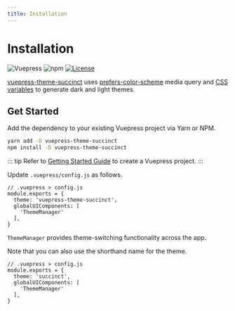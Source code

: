 ```yaml
---
title: Installation
---
```


# Installation

![Vuepress](https://img.shields.io/github/package-json/dependency-version/Microflash/vuepress-theme-succinct/@vuepress/plugin-search?label=vuepress)
![npm](https://img.shields.io/npm/v/vuepress-theme-succinct)
[![License](https://img.shields.io/badge/license-MIT-green.svg)](./LICENSE)

[vuepress-theme-succinct](https://github.com/Microflash/vuepress-theme-succinct) uses [prefers-color-scheme](https://developer.mozilla.org/en-US/docs/Web/CSS/@media/prefers-color-scheme) media query and [CSS variables](https://developer.mozilla.org/en-US/docs/Web/CSS/--*) to generate dark and light themes.

## Get Started

Add the dependency to your existing Vuepress project via Yarn or NPM.

```sh
yarn add -D vuepress-theme-succinct
npm install -D vuepress-theme-succinct
```

::: tip
Refer to [Getting Started Guide](https://vuepress.vuejs.org/guide/getting-started.html) to create a Vuepress project.
:::

Update `.vuepress/config.js` as follows.

```js{3-6}
// .vuepress > config.js
module.exports = {
  theme: 'vuepress-theme-succinct',
  globalUIComponents: [
    'ThemeManager'
  ],
}
```

`ThemeManager` provides theme-switching functionality across the app.

Note that you can also use the shorthand name for the theme.

```js{3}
// .vuepress > config.js
module.exports = {
  theme: 'succinct',
  globalUIComponents: [
    'ThemeManager'
  ],
}
```
